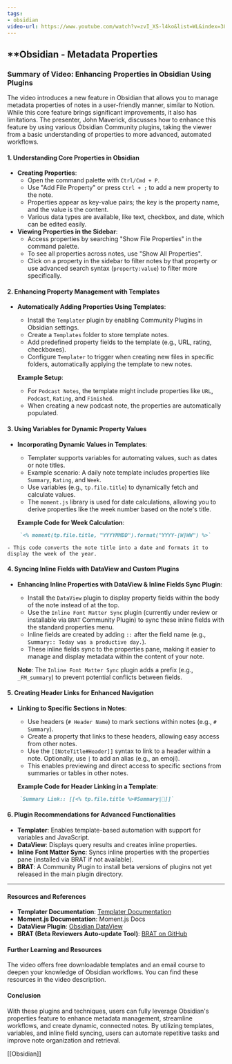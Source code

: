 ```yaml
---
tags:
- obsidian
video-url: https://www.youtube.com/watch?v=zvI_XS-l4ko&list=WL&index=38
---
```


## **Obsidian - Metadata Properties

### Summary of Video: Enhancing Properties in Obsidian Using Plugins

The video introduces a new feature in Obsidian that allows you to manage metadata properties of notes in a user-friendly manner, similar to Notion. While this core feature brings significant improvements, it also has limitations. The presenter, John Maverick, discusses how to enhance this feature by using various Obsidian Community plugins, taking the viewer from a basic understanding of properties to more advanced, automated workflows.

#### **1. Understanding Core Properties in Obsidian**

- **Creating Properties**:
    - Open the command palette with `Ctrl/Cmd + P`.
    - Use "Add File Property" or press `Ctrl + ;` to add a new property to the note.
    - Properties appear as key-value pairs; the key is the property name, and the value is the content.
    - Various data types are available, like text, checkbox, and date, which can be edited easily.
- **Viewing Properties in the Sidebar**:
    - Access properties by searching "Show File Properties" in the command palette.
    - To see all properties across notes, use "Show All Properties".
    - Click on a property in the sidebar to filter notes by that property or use advanced search syntax (`property:value`) to filter more specifically.

#### **2. Enhancing Property Management with Templates**

- **Automatically Adding Properties Using Templates**:
    - Install the `Templater` plugin by enabling Community Plugins in Obsidian settings.
    - Create a `Templates` folder to store template notes.
    - Add predefined property fields to the template (e.g., URL, rating, checkboxes).
    - Configure `Templater` to trigger when creating new files in specific folders, automatically applying the template to new notes.

    **Example Setup**:
    - For `Podcast Notes`, the template might include properties like `URL`, `Podcast`, `Rating`, and `Finished`.
    - When creating a new podcast note, the properties are automatically populated.

#### **3. Using Variables for Dynamic Property Values**

- **Incorporating Dynamic Values in Templates**:
    - Templater supports variables for automating values, such as dates or note titles.
    - Example scenario: A daily note template includes properties like `Summary`, `Rating`, and `Week`.
    - Use variables (e.g., `tp.file.title`) to dynamically fetch and calculate values.
    - The `moment.js` library is used for date calculations, allowing you to derive properties like the week number based on the note's title.

    **Example Code for Week Calculation**:

```md
    `<% moment(tp.file.title, "YYYYMMDD").format("YYYY-[W]WW") %>`
```

    - This code converts the note title into a date and formats it to display the week of the year.

#### **4. Syncing Inline Fields with DataView and Custom Plugins**

- **Enhancing Inline Properties with DataView & Inline Fields Sync Plugin**:
    - Install the `DataView` plugin to display property fields within the body of the note instead of at the top.
    - Use the `Inline Font Matter Sync` plugin (currently under review or installable via `BRAT` Community Plugin) to sync these inline fields with the standard properties menu.
    - Inline fields are created by adding `::` after the field name (e.g., `Summary:: Today was a productive day.`).
    - These inline fields sync to the properties pane, making it easier to manage and display metadata within the content of your note.

    **Note**: The `Inline Font Matter Sync` plugin adds a prefix (e.g., `_FM_summary`) to prevent potential conflicts between fields.

#### **5. Creating Header Links for Enhanced Navigation**

- **Linking to Specific Sections in Notes**:
    - Use headers (`# Header Name`) to mark sections within notes (e.g., `# Summary`).
    - Create a property that links to these headers, allowing easy access from other notes.
    - Use the `[[NoteTitle#Header]]` syntax to link to a header within a note. Optionally, use `|` to add an alias (e.g., an emoji).
    - This enables previewing and direct access to specific sections from summaries or tables in other notes.

    **Example Code for Header Linking in a Template**:

```md
    `Summary Link:: [[<% tp.file.title %>#Summary|📝]]`
```

#### **6. Plugin Recommendations for Advanced Functionalities**

- **Templater**: Enables template-based automation with support for variables and JavaScript.
- **DataView**: Displays query results and creates inline properties.
- **Inline Font Matter Sync**: Syncs inline properties with the properties pane (installed via BRAT if not available).
- **BRAT**: A Community Plugin to install beta versions of plugins not yet released in the main plugin directory.

---

#### **Resources and References**

- **Templater Documentation**: [Templater Documentation](https://github.com/SilentVoid13/Templater)
- **Moment.js Documentation**: Moment.js Docs
- **DataView Plugin**: [Obsidian DataView](https://github.com/blacksmithgu/obsidian-dataview)
- **BRAT (Beta Reviewers Auto-update Tool)**: [BRAT on GitHub](https://github.com/TfTHacker/obsidian42-brat)

#### **Further Learning and Resources**

The video offers free downloadable templates and an email course to deepen your knowledge of Obsidian workflows. You can find these resources in the video description.

#### **Conclusion**

With these plugins and techniques, users can fully leverage Obsidian's properties feature to enhance metadata management, streamline workflows, and create dynamic, connected notes. By utilizing templates, variables, and inline field syncing, users can automate repetitive tasks and improve note organization and retrieval.

[[Obsidian]]